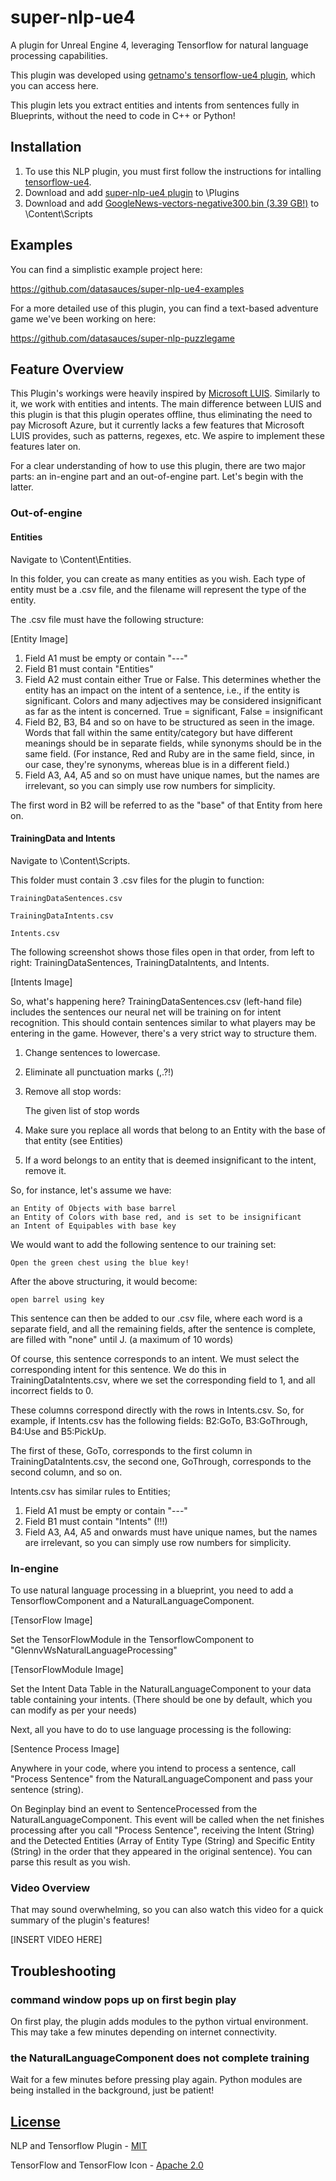 
# super-nlp-ue4

A plugin for Unreal Engine 4, leveraging Tensorflow for natural language processing capabilities.

This plugin was developed using [getnamo's tensorflow-ue4 plugin](https://github.com/getnamo/tensorflow-ue4), which you can access here.

This plugin lets you extract entities and intents from sentences fully in Blueprints, without the need to code in C++ or Python!

## Installation

1.  To use this NLP plugin, you must first follow the instructions for intalling [tensorflow-ue4](https://github.com/getnamo/tensorflow-ue4/releases).
2.    Download and add [super-nlp-ue4 plugin](https://github.com/datasauces/super-nlp-ue4) to \Plugins
3.    Download and add [GoogleNews-vectors-negative300.bin (3.39 GB!)](https://drive.google.com/file/d/0B7XkCwpI5KDYNlNUTTlSS21pQmM/edit?usp=sharing) to \Content\Scripts

## Examples

You can find a simplistic example project here:

https://github.com/datasauces/super-nlp-ue4-examples

For a more detailed use of this plugin, you can find a text-based adventure game we've been working on here:

https://github.com/datasauces/super-nlp-puzzlegame

## Feature Overview

This Plugin's workings were heavily inspired by [Microsoft LUIS](https://eu.luis.ai). Similarly to it, we work with entities and intents. The main difference between LUIS and this plugin is that this plugin operates offline, thus eliminating the need to pay Microsoft Azure, but it currently lacks a few features that Microsoft LUIS provides, such as patterns, regexes, etc. We aspire to implement these features later on.

For a clear understanding of how to use this plugin, there are two major parts: an in-engine part and an out-of-engine part. Let's begin with the latter.

### Out-of-engine

#### Entities

Navigate to \Content\Entities.

In this folder, you can create as many entities as you wish. Each type of entity must be a .csv file, and the filename will represent the type of the entity.

The .csv file must have the following structure:

[Entity Image]

1. Field A1 must be empty or contain "---"
2. Field B1 must contain "Entities"
3. Field A2 must contain either True or False. This determines whether the entity has an impact on the intent of a sentence, i.e., if the entity is significant. Colors and many adjectives may be considered insignificant as far as the intent is concerned. True = significant, False = insignificant
4. Field B2, B3, B4 and so on have to be structured as seen in the image. Words that fall within the same entity/category but have different meanings should be in separate fields, while synonyms should be in the same field. (For instance, Red and Ruby are in the same field, since, in our case, they're synonyms, whereas blue is in a different field.)
5. Field A3, A4, A5 and so on must have unique names, but the names are irrelevant, so you can simply use row numbers for simplicity.

The first word in B2 will be referred to as the "base" of that Entity from here on.

#### TrainingData and Intents

Navigate to \Content\Scripts.

This folder must contain 3 .csv files for the plugin to function:

    TrainingDataSentences.csv

    TrainingDataIntents.csv

    Intents.csv

The following screenshot shows those files open in that order, from left to right: TrainingDataSentences, TrainingDataIntents, and Intents.

[Intents Image]

So, what's happening here?
TrainingDataSentences.csv (left-hand file) includes the sentences our neural net will be training on for intent recognition.
This should contain sentences similar to what players may be entering in the game. However, there's a very strict way to structure them.

1. Change sentences to lowercase.
2. Eliminate all punctuation marks (,.?!)
3. Remove all stop words:

    The given list of stop words

4. Make sure you replace all words that belong to an Entity with the base of that entity (see Entities)
5. If a word belongs to an entity that is deemed insignificant to the intent, remove it.

So, for instance, let's assume we have:

    an Entity of Objects with base barrel
    an Entity of Colors with base red, and is set to be insignificant
    an Intent of Equipables with base key
    
We would want to add the following sentence to our training set:

    Open the green chest using the blue key!
   
After the above structuring, it would become: 

    open barrel using key

This sentence can then be added to our .csv file, where each word is a separate field, and all the remaining fields, after the sentence is complete, are filled with "none" until J. (a maximum of 10 words)

Of course, this sentence corresponds to an intent. We must select the corresponding intent for this sentence. We do this in TrainingDataIntents.csv, where we set the corresponding field to 1, and all incorrect fields to 0. 

These columns correspond directly with the rows in Intents.csv. So, for example, if Intents.csv has the following fields: B2:GoTo, B3:GoThrough, B4:Use and B5:PickUp.

The first of these, GoTo, corresponds to the first column in TrainingDataIntents.csv, the second one, GoThrough, corresponds to the second column, and so on. 

Intents.csv has similar rules to Entities;

1. Field A1 must be empty or contain "---"
2. Field B1 must contain "Intents" (!!!)
3. Field A3, A4, A5 and onwards must have unique names, but the names are irrelevant, so you can simply use row numbers for simplicity.

### In-engine

To use natural language processing in a blueprint, you need to add a TensorflowComponent and a NaturalLanguageComponent.

[TensorFlow Image]

Set the TensorFlowModule in the TensorflowComponent to "GlennvWsNaturalLanguageProcessing"

[TensorFlowModule Image]

Set the Intent Data Table in the NaturalLanguageComponent to your data table containing your intents. (There should be one by default, which you can modify as per your needs)

Next, all you have to do to use language processing is the following:

[Sentence Process Image]

Anywhere in your code, where you intend to process a sentence, call "Process Sentence" from the NaturalLanguageComponent and pass your sentence (string).

On Beginplay bind an event to SentenceProcessed from the NaturalLanguageComponent. This event will be called when the net finishes processing after you call "Process Sentence", receiving the Intent (String) and the Detected Entities (Array of Entity Type (String) and Specific Entity (String) in the order that they appeared in the original sentence). You can parse this result as you wish.

### Video Overview

That may sound overwhelming, so you can also watch this video for a quick summary of the plugin's features!

[INSERT VIDEO HERE]

## Troubleshooting

### command window pops up on first begin play

On first play, the plugin adds modules to the python virtual environment. This may take a few minutes depending on internet connectivity. 

### the NaturalLanguageComponent does not complete training
Wait for a few minutes before pressing play again. Python modules are being installed in the background, just be patient!

## [License](https://github.com/datasauces/super-nlp-ue4/blob/master/LICENSE)
NLP and Tensorflow Plugin - [MIT](https://opensource.org/licenses/MIT)

TensorFlow and TensorFlow Icon - [Apache 2.0](http://www.apache.org/licenses/LICENSE-2.0)